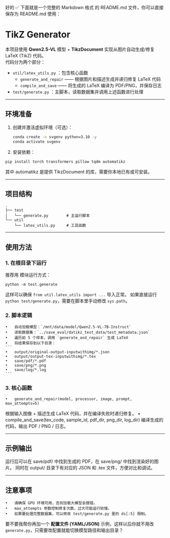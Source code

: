好的 ✅ 下面就是一个完整的 Markdown 格式 的 README.md 文件，你可以直接保存为 README.md 使用：

# TikZ Generator

本项目使用 **Qwen2.5-VL** 模型 + **TikzDocument** 实现从图片自动生成/修复 LaTeX (TikZ) 代码。  
代码分为两个部分：

- `util/latex_utils.py` ：包含核心函数  
  - `generate_and_repair` —— 根据图片和描述生成并递归修复 LaTeX 代码  
  - `compile_and_save` —— 将生成的 LaTeX 编译为 PDF/PNG，并保存日志  
- `test/generate.py` ：主脚本，读取数据集并调用上述函数进行处理

---

## 环境准备

1. 创建并激活虚拟环境（可选）：
   ```bash
   conda create -n svgenv python=3.10 -y
   conda activate svgenv
    ```
2.	安装依赖：

```
pip install torch transformers pillow tqdm automatikz
```
其中 automatikz 是提供 TikzDocument 的库，需要你本地已有或可安装。

---

## 项目结构

```
.
├── test
│   └── generate.py        # 主运行脚本
└── util
    └── latex_utils.py     # 工具函数
```

---

## 使用方法

### 1. 在根目录下运行

推荐用 模块运行方式：
```
python -m test.generate
```

这样可以确保 `from util.latex_utils import ...` 导入正常。
如果直接运行 `python test/generate.py`，需要在脚本里手动修改 `sys.path`。

### 2. 脚本逻辑
	•	自动加载模型：`/mnt/data/model/Qwen2.5-VL-7B-Instruct`
	•	读取数据集：`../save_eval/datikz_test_data/test_metadata.json`
	•	遍历前 5 个样本，调用 `generate_and_repair` 生成 LaTeX
	•	将结果保存到以下目录：
    ```
	•	output/original-output-inputwithimg/*.json
	•	output/output-tex-inputwithimg/*.tex
	•	save/pdf/*.pdf
	•	save/png/*.png
	•	save/log/*.log
    ```

### 3. 核心函数
	•	generate_and_repair(model, processor, image, prompt, max_attempts=5)
根据输入图像 + 描述生成 LaTeX 代码，并在编译失败时递归修复。
	•	compile_and_save(tex_code, sample_id, pdf_dir, png_dir, log_dir)
编译生成的代码，输出 PDF / PNG / 日志。

---

## 示例输出

运行后可以在 save/pdf/ 中找到生成的 PDF，在 save/png/ 中找到渲染好的图片。
同时在 output/ 目录下有对应的 JSON 和 .tex 文件，方便对比和调试。

---

## 注意事项
	•	请确保 GPU 环境可用，否则加载大模型会报错。
	•	max_attempts 参数控制修复次数，过大可能运行较慢。
	•	如果要处理完整数据集，可以修改 test/generate.py 里的 ds[:5] 限制。

要不要我帮你再加一个 **配置文件 (YAML/JSON)** 示例，这样以后你就不用改 `generate.py`，只需要改配置就能切换模型路径和输出目录？